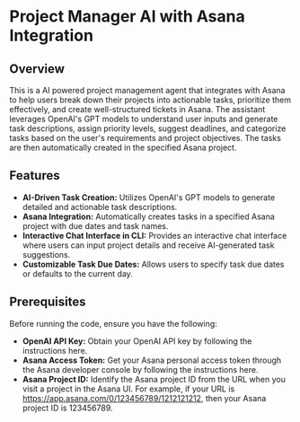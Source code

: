# Project Manager AI with Asana Integration

## Overview

This is a AI powered project management agent that integrates with Asana to help users break down their projects into actionable tasks, prioritize them effectively, and create well-structured tickets in Asana. The assistant leverages OpenAI's GPT models to understand user inputs and generate task descriptions, assign priority levels, suggest deadlines, and categorize tasks based on the user's requirements and project objectives. The tasks are then automatically created in the specified Asana project.

## Features

- **AI-Driven Task Creation:** Utilizes OpenAI's GPT models to generate detailed and actionable task descriptions.
- **Asana Integration:** Automatically creates tasks in a specified Asana project with due dates and task names.
- **Interactive Chat Interface in CLI:** Provides an interactive chat interface where users can input project details and receive AI-generated task suggestions.
- **Customizable Task Due Dates:** Allows users to specify task due dates or defaults to the current day.

## Prerequisites

Before running the code, ensure you have the following:

- **OpenAI API Key:** Obtain your OpenAI API key by following the instructions here.
- **Asana Access Token:** Get your Asana personal access token through the Asana developer console by following the instructions here.
- **Asana Project ID:** Identify the Asana project ID from the URL when you visit a project in the Asana UI. For example, if your URL is https://app.asana.com/0/123456789/1212121212, then your Asana project ID is 123456789.
